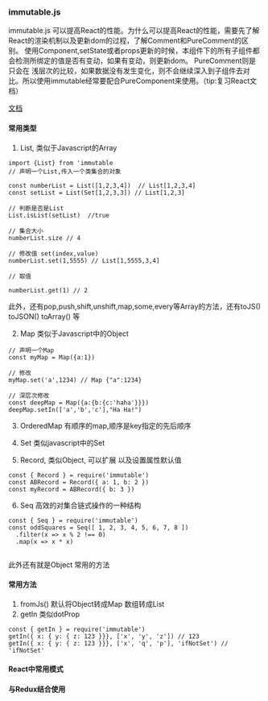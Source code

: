 ### immutable.js
immutable.js 可以提高React的性能。为什么可以提高React的性能，需要先了解React的渲染机制以及更新dom的过程，了解Comment和PureComment的区别。
使用Component,setState或者props更新的时候，本组件下的所有子组件都会检测所绑定的值是否有变动，如果有变动，则更新dom。 PureComment则是只会在
浅层次的比较，如果数据没有发生变化，则不会继续深入到子组件去对比。所以使用immutable经常要配合PureComponent来使用。（tip:复习React文档）

[文档](https://immutable-js.github.io/immutable-js/docs/#/List)

#### 常用类型

1. List, 类似于Javascript的Array
```
import {List} from 'immutable
// 声明一个List,传入一个类集合的对象

const numberList = List([1,2,3,4])  // List[1,2,3,4]
const setList = List(Set[1,2,3,3]) // List[1,2,3]

// 判断是否是List
List.isList(setList)  //true

// 集合大小
numberList.size // 4

// 修改值 set(index,value)
numberList.set(1,5555) // List[1,5555,3,4]

// 取值

numberList.get(1) // 2
```

此外，还有pop,push,shift,unshift,map,some,every等Array的方法，还有toJS() toJSON() toArray() 等

2. Map 类似于Javascript中的Object

```
// 声明一个Map
const myMap = Map({a:1})

// 修改
myMap.set('a',1234) // Map {"a":1234}

// 深层次修改
const deepMap = Map({a:{b:{c:'haha'}}})
deepMap.setIn(['a','b','c'],"Ha Ha!")

```

3. OrderedMap 有顺序的map,顺序是key指定的先后顺序

4. Set 类似javascript中的Set

5. Record, 类似Object, 可以扩展 以及设置属性默认值

```
const { Record } = require('immutable')
const ABRecord = Record({ a: 1, b: 2 })
const myRecord = ABRecord({ b: 3 })
```

6. Seq 高效的对集合链式操作的一种结构

```
const { Seq } = require('immutable')
const oddSquares = Seq([ 1, 2, 3, 4, 5, 6, 7, 8 ])
  .filter(x => x % 2 !== 0)
  .map(x => x * x)
  
```

此外还有就是Object 常用的方法

#### 常用方法
1. fromJs() 默认将Object转成Map 数组转成List
2. getIn 类似dotProp

```
const { getIn } = require('immutable')
getIn({ x: { y: { z: 123 }}}, ['x', 'y', 'z']) // 123
getIn({ x: { y: { z: 123 }}}, ['x', 'q', 'p'], 'ifNotSet') // 'ifNotSet'

```

#### React中常用模式

#### 与Redux结合使用


